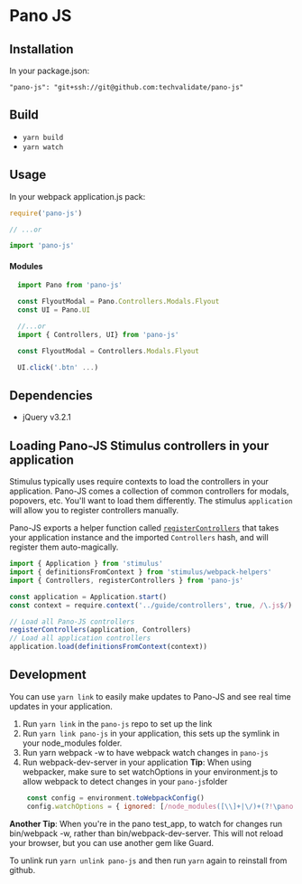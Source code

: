 # Pano JS

## Installation
In your package.json:

`"pano-js": "git+ssh://git@github.com:techvalidate/pano-js"`

## Build
- `yarn build`
- `yarn watch`

## Usage
In your webpack application.js pack:
```javascript
require('pano-js')

// ...or

import 'pano-js'
```

#### Modules
```javascript
  import Pano from 'pano-js'

  const FlyoutModal = Pano.Controllers.Modals.Flyout
  const UI = Pano.UI

  //...or
  import { Controllers, UI} from 'pano-js'

  const FlyoutModal = Controllers.Modals.Flyout

  UI.click('.btn' ...)

```

## Dependencies
- jQuery v3.2.1


## Loading Pano-JS Stimulus controllers in your application ##
Stimulus typically uses require contexts to load the controllers in your application. Pano-JS comes a collection of common controllers for modals, popovers, etc. You'll want to load them differently. The stimulus `application` will allow you to register controllers manually.

Pano-JS exports a helper function called [`registerControllers`](https://github.com/techvalidate/pano-js/blob/master/src/registerControllers.js) that takes your application instance and the imported `Controllers` hash, and will register them auto-magically.

```javascript
import { Application } from 'stimulus'
import { definitionsFromContext } from 'stimulus/webpack-helpers'
import { Controllers, registerControllers } from 'pano-js'

const application = Application.start()
const context = require.context('../guide/controllers', true, /\.js$/)

// Load all Pano-JS controllers
registerControllers(application, Controllers)
// Load all application controllers
application.load(definitionsFromContext(context))


```

## Development
You can use `yarn link` to easily make updates to Pano-JS and see real time updates in your application.

1) Run `yarn link` in the `pano-js` repo to set up the link
2) Run `yarn link pano-js` in your application, this sets up the symlink in your node_modules folder.
3) Run yarn webpack -w to have webpack watch changes in `pano-js`
4) Run webpack-dev-server in your application
**Tip**: When using webpacker, make sure to set watchOptions in your environment.js to allow webpack to detect changes in your `pano-js`folder
   ```javascript
    const config = environment.toWebpackConfig()
    config.watchOptions = { ignored: [/node_modules([\\]+|\/)+(?!\pano-js)/]}
   ```
**Another Tip**: When you're in the pano test_app, to watch for changes run bin/webpack -w, rather than bin/webpack-dev-server. This will not reload your browser, but you can use another gem like Guard.

To unlink run `yarn unlink pano-js` and then run `yarn` again to reinstall from github.

